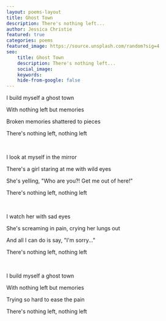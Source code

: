 ```yaml
---
layout: poems-layout
title: Ghost Town 
description: There's nothing left...
author: Jessica Christie
featured: true
categories: poems
featured_image: https://source.unsplash.com/random?sig=4
seo: 
    title: Ghost Town
    description: There's nothing left...
    social_image: 
    keywords: 
    hide-from-google: false
---
```

I build myself a ghost town

With nothing left but memories

Broken memories shattered to pieces

There's nothing left, nothing left

&nbsp;

I look at myself in the mirror

There's a girl staring at me with wild eyes

She's yelling, "Who are you?! Get me out of here!"

There's nothing left, nothing left

&nbsp;

I watch her with sad eyes

She's screaming in pain, crying her lungs out

And all I can do is say, "I'm sorry..."

There's nothing left, nothing left

&nbsp;

I build myself a ghost town

With nothing left but memories

Trying so hard to ease the pain

There's nothing left, nothing left

&nbsp;